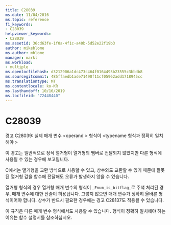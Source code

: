 ```yaml
---
title: C28039
ms.date: 11/04/2016
ms.topic: reference
f1_keywords:
- C28039
helpviewer_keywords:
- C28039
ms.assetid: 36cd63fe-1f0a-4f1c-a40b-5d52e22f19b3
author: mikeblome
ms.author: mblome
manager: markl
ms.workload:
- multiple
ms.openlocfilehash: d3212906a1dc473c464f0164493b23555c3bbdb8
ms.sourcegitcommit: 485ffaedb1ade71490f11cf05962add1718945cc
ms.translationtype: MT
ms.contentlocale: ko-KR
ms.lasthandoff: 10/16/2019
ms.locfileid: "72448440"
---
```

# <a name="c28039"></a>C28039
경고 C28039: 실제 매개 변수 \<operand > 형식이 \<typename 형식과 정확히 일치 해야 >

 이 경고는 일반적으로 정식 열거형이 열거형의 멤버로 전달되지 않았지만 다른 형식에 사용될 수 있는 경우에 보고됩니다.

 C에서는 열거형을 교환 방식으로 사용할 수 있고, 상수와도 교환할 수 있기 때문에 잘못된 열거형 값을 함수에 전달해도 오류가 발생하지 않을 수 있습니다.

 열거형 형식의 경우 열거형 매개 변수의 형식이 `_Enum_is_bitflag_`로 주석 처리된 경우, 매개 변수에 대한 산술이 허용됩니다. 그렇지 않으면 매개 변수가 정확히 올바른 형식이어야 합니다. 상수가 반드시 필요한 경우에는 경고 C28137도 적용될 수 있습니다.

 이 규칙은 다른 매개 변수 형식에서도 사용할 수 있습니다. 형식이 정확히 일치해야 하는 이유는 함수 설명서를 참조하십시오.
